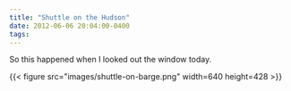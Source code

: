 ```yaml
---
title: "Shuttle on the Hudson"
date: 2012-06-06 20:04:00-0400
tags: 
---
```


So this happened when I looked out the window today.

{{< figure src="images/shuttle-on-barge.png" width=640 height=428 >}}

